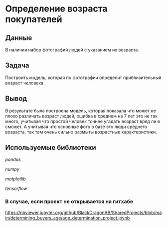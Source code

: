 # Определение возраста покупателей

## Данные

В наличии набор фотографий людей с указанием их возраста.

## Задача

Построить модель, которая по фотографии определит приблизительный возраст человека.

## Вывод

В результате была построена модель, которая показала что может не плохо различать возраст людей, ошибка в среднем на 7 лет это не так много, учитывая что простой человек точнее угадать возраст вряд ли в сможет. А учитывая что основные фото в базе это люди среднего возраста, так там очень сильно размыты возрастные характеристики.

## Используемые библиотеки

*pandas*

*numpy*

*matplotlib*

*tensorflow*

### В случае, если проект не открывается на гитхабе 

https://nbviewer.jupyter.org/github/BlackDragonAB/SharedProjects/blob/main/determining_buyers_age/age_determination_project.ipynb
